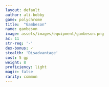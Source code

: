 ```yaml
---
layout: default
author: ali-bobby
game: polychrome
title:  "Gambeson"
name: gambeson
image: assets/images/equipment/gambeson.png
ac: 11
str-req: '-'
dex-bonus: ✓
stealth: 'Disadvantage'
cost: 5 gp
weight: 8
proficiency: light
magic: false
rarity: common
---
```

